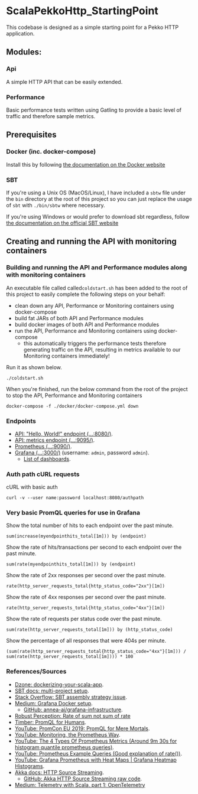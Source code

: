 # ScalaPekkoHttp_StartingPoint

This codebase is designed as a simple starting point for a Pekko HTTP application.

## Modules:

### Api

A simple HTTP API that can be easily extended.

### Performance

Basic performance tests written using Gatling to provide a basic level of traffic and therefore sample metrics.

## Prerequisites

### Docker (inc. docker-compose)

Install this by following [the documentation on the Docker website](https://docs.docker.com/engine/install/)

### SBT

If you're using a Unix OS (MacOS/Linux), I have included a `sbtw` file under the `bin` directory at the root of this
project so you can just replace the usage of `sbt` with `./bin/sbtw` where necessary.

If you're using Windows or would prefer to download sbt regardless,
follow [the documentation on the official SBT website](https://www.scala-sbt.org/1.x/docs/Setup.html)

## Creating and running the API with monitoring containers

### Building and running the API and Performance modules along with monitoring containers

An executable file called called`coldstart.sh` has been added to the root of this project to easily complete the following steps on your behalf:

* clean down any API, Performance or Monitoring containers using docker-compose
* build fat JARs of both API and Performance modules
* build docker images of both API and Performance modules
* run the API, Performance and Monitoring containers using docker-compose
    * this automatically triggers the performance tests therefore generating traffic on the API, resulting in metrics
      available to our Monitoring containers immediately!

Run it as shown below.

```shell
./coldstart.sh
```

When you're finished, run the below command from the root of the project to stop the API, Performance and Monitoring
containers

```
docker-compose -f ./docker/docker-compose.yml down
```

### Endpoints

* [API: "Hello, World!" endpoint (...:8080/)](http://localhost:8080).
* [API: metrics endpoint (...:9095/)](http://localhost:9095).
* [Prometheus (...:9090/)](http://localhost:9090).
* [Grafana (...:3000/)](http://localhost:3000) (username: `admin`, password `admin`).
  * [List of dashboards](http://localhost:3000/dashboards).


### Auth path cURL requests

cURL with basic auth
```
curl -v --user name:password localhost:8080/authpath
```

### Very basic PromQL queries for use in Grafana

Show the total number of hits to each endpoint over the past minute.
```
sum(increase(myendpointhits_total[1m])) by (endpoint)
```

Show the rate of hits/transactions per second to each endpoint over the past minute.
```
sum(rate(myendpointhits_total[1m])) by (endpoint)
```

Show the rate of 2xx responses per second over the past minute. 
```
rate(http_server_requests_total{http_status_code="2xx"}[1m])
```

Show the rate of 4xx responses per second over the past minute.
```
rate(http_server_requests_total{http_status_code="4xx"}[1m])
```

Show the rate of requests per status code over the past minute.
```
sum(rate(http_server_requests_total[1m])) by (http_status_code)
```

Show the percentage of all responses that were 404s per
minute.
```
(sum(rate(http_server_requests_total{http_status_code="4xx"}[1m])) / sum(rate(http_server_requests_total[1m]))) * 100
```

### References/Sources

* [Dzone: dockerizing-your-scala-app](https://dzone.com/articles/dockerizing-your-scala-app).
* [SBT docs: multi-project setup](https://www.scala-sbt.org/1.x/docs/Multi-Project.html).
* [Stack Overflow: SBT assembly strategy issue](https://stackoverflow.com/a/58024050/3059314).
* [Medium: Grafana Docker setup](https://medium.com/swlh/easy-grafana-and-docker-compose-setup-d0f6f9fcec13).
  * [GitHub: annea-ai/grafana-infrastructure](https://github.com/annea-ai/grafana-infrastructure).
* [Robust Perception: Rate of sum not sum of rate](https://www.robustperception.io/rate-then-sum-never-sum-then-rate)
* [Timber: PromQL for Humans](https://timber.io/blog/promql-for-humans/).
* [YouTube: PromCon EU 2019: PromQL for Mere Mortals](https://www.youtube.com/watch?v=hTjHuoWxsks).
* [YouTube: Monitoring, the Prometheus Way](https://www.youtube.com/watch?v=PDxcEzu62jk).
* [YouTube: The 4 Types Of Prometheus Metrics (Around 9m 30s for histogram quantile prometheus queries)](https://www.youtube.com/watch?v=nJMRmhbY5hY).
* [YouTube: Prometheus Example Queries (Good explanation of rate())](https://www.youtube.com/watch?v=_nZSrY784sY).
* [YouTube: Grafana Prometheus with Heat Maps | Grafana Heatmap Histograms](https://www.youtube.com/watch?v=6oSlgW6EKK4).
* [Akka docs: HTTP Source Streaming](https://doc.akka.io/docs/akka-http/current/routing-dsl/source-streaming-support.html).
  * [GitHub: Akka HTTP Source Streaming raw code](https://github.com/akka/akka-http/blob/master/akka-http-tests/src/test/scala/akka/http/scaladsl/server/EntityStreamingSpec.scala).
* [Medium: Telemetry with Scala, part 1: OpenTelemetry](https://ivan-kurchenko.medium.com/telemetry-with-scala-part-1-opentelemetry-758c72a136e7)
